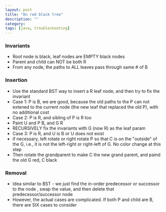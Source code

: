 ```yaml
---
layout: post
title: "On red black tree"
description: ""
category: 
tags: [java, troubleshooting]
---
```


### Invariants
* Root node is black, leaf nodes are EMPTY black nodes
* Parent and child can NOT be both R
* From any node, the paths to ALL leaves pass through same # of B  

### Insertion
* Use the standard BST way to insert a R leaf node, and then try to fix the invariant 
* Case 1: P is B, we are good, because the old paths to the P can not extened to the current node (the new leaf that replaced the old P), with no additional cost
* Case 2: P is R, and sibling of P is R too
 * Paint U and P B, and G R
 * RECURSIVELY fix the invariants with G (now R) as the leaf param
* Case 3: P is R, and U is B or U does not exist
 * if necessary, left rotate or right rotate P so that C is on the "outside" of the G, i.e., it is not the left-right or right-left of G. No color change at this step
 * Then rotate the grandparent to make C the new grand parent, and paind the old G red, C black

### Removal
* Idea similar to BST - we just find the in-order predecessor or successor to the node , swap the value, and then delete that predecessor/successor node
* However, the actual cases are complicated. If both P and child are B, there are SIX cases to consider 



